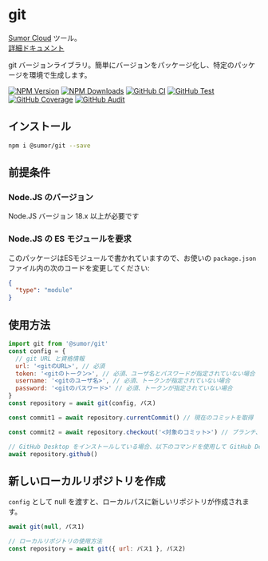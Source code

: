 # git

[Sumor Cloud](https://sumor.cloud) ツール。  
[詳細ドキュメント](https://sumor.cloud/git)

git バージョンライブラリ。簡単にバージョンをパッケージ化し、特定のパッケージを環境で生成します。

[![NPM Version](https://img.shields.io/npm/v/@sumor/git?logo=npm&label=NPM)](https://www.npmjs.com/package/@sumor/git)
[![NPM Downloads](https://img.shields.io/npm/dw/@sumor/git?logo=npm&label=Downloads)](https://www.npmjs.com/package/@sumor/git)
[![GitHub CI](https://img.shields.io/github/actions/workflow/status/sumor-cloud/git/ci.yml?logo=github&label=CI)](https://github.com/sumor-cloud/git/actions/workflows/ci.yml)
[![GitHub Test](https://img.shields.io/github/actions/workflow/status/sumor-cloud/git/ut.yml?logo=github&label=Test)](https://github.com/sumor-cloud/git/actions/workflows/ut.yml)
[![GitHub Coverage](https://img.shields.io/github/actions/workflow/status/sumor-cloud/git/coverage.yml?logo=github&label=Coverage)](https://github.com/sumor-cloud/git/actions/workflows/coverage.yml)
[![GitHub Audit](https://img.shields.io/github/actions/workflow/status/sumor-cloud/git/audit.yml?logo=github&label=Audit)](https://github.com/sumor-cloud/git/actions/workflows/audit.yml)

## インストール

```bash
npm i @sumor/git --save
```

## 前提条件

### Node.JS のバージョン

Node.JS バージョン 18.x 以上が必要です

### Node.JS の ES モジュールを要求

このパッケージはESモジュールで書かれていますので、お使いの `package.json` ファイル内の次のコードを変更してください:

```json
{
  "type": "module"
}
```

## 使用方法

```javascript
import git from '@sumor/git'
const config = {
  // git URL と資格情報
  url: '<gitのURL>', // 必須
  token: '<gitのトークン>', // 必須、ユーザ名とパスワードが指定されていない場合
  username: '<gitのユーザ名>', // 必須、トークンが指定されていない場合
  password: '<gitのパスワード>' // 必須、トークンが指定されていない場合
}
const repository = await git(config, パス)

const commit1 = await repository.currentCommit() // 現在のコミットを取得

const commit2 = await repository.checkout('<対象のコミット>') // ブランチ、タグ、またはコミットを指定できます

// GitHub Desktop をインストールしている場合、以下のコマンドを使用して GitHub Desktop で開くことができます
await repository.github()
```

## 新しいローカルリポジトリを作成

`config` として null を渡すと、ローカルパスに新しいリポジトリが作成されます。

```javascript
await git(null, パス1)

// ローカルリポジトリの使用方法
const repository = await git({ url: パス1 }, パス2)
```
